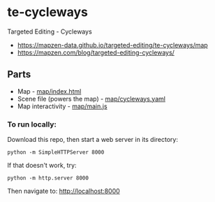 # te-cycleways
Targeted Editing - Cycleways

* https://mapzen-data.github.io/targeted-editing/te-cycleways/map
* https://mapzen.com/blog/targeted-editing-cycleways/

## Parts

* Map - [map/index.html](map/index.html)
* Scene file (powers the map) - [map/cycleways.yaml](map/cycleways.yaml)
* Map interactivity - [map/main.js](map/main.js)


### To run locally:

Download this repo, then start a web server in its directory:

    python -m SimpleHTTPServer 8000
    
If that doesn't work, try:

    python -m http.server 8000
    
Then navigate to: [http://localhost:8000](http://localhost:8000)
